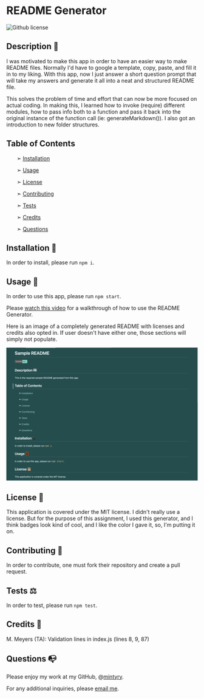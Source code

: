 
# README Generator

![Github license](https://img.shields.io/badge/license-MIT-74edd1.svg)


## Description 📰

I was motivated to make this app in order to have an easier way to make README files. Normally I'd have to google a template, copy, paste, and fill it in to my liking. With this app, now I just answer a short question prompt that will take my answers and generate it all into a neat and structured README file.

This solves the problem of time and effort that can now be more focused on actual coding.
In making this, I learned how to invoke (require) different modules, how to pass info both to a function and pass it back into the original instance of the function call (ie: generateMarkdown()). I also got an introduction to new folder structures.


## Table of Contents

&nbsp;&nbsp;&nbsp;&nbsp;&nbsp;&nbsp; ➣ [Installation](#Installation)

&nbsp;&nbsp;&nbsp;&nbsp;&nbsp;&nbsp; ➣ [Usage](#Usage)

&nbsp;&nbsp;&nbsp;&nbsp;&nbsp;&nbsp; ➣ [License](#License)

&nbsp;&nbsp;&nbsp;&nbsp;&nbsp;&nbsp; ➣ [Contributing](#Contributing)

&nbsp;&nbsp;&nbsp;&nbsp;&nbsp;&nbsp; ➣ [Tests](#Tests)

&nbsp;&nbsp;&nbsp;&nbsp;&nbsp;&nbsp; ➣ [Credits](#Credits)

&nbsp;&nbsp;&nbsp;&nbsp;&nbsp;&nbsp; ➣ [Questions](#Questions)


<a id="Installation"></a>
## Installation 🔌

In order to install, please run `npm i`.


<a id="Usage"></a>
## Usage 🧮

In order to use this app, please run `npm start`.

Please [watch this video](https://watch.screencastify.com/v/wwVlHYyojtDy5qeow0Hm) for a walkthrough of how to use the README Generator.

Here is an image of a completely generated README with licenses and credits also opted in.
If user doesn't have either one, those sections will simply not populate.

![A sample generated README with license and credit](./images/samplegenerated.png)


<a id="License"></a>
 
## License 📜
  
This application is covered under the MIT license.
I didn't really use a license. But for the purpose of this assignment, I used this generator, and I think badges look kind of cool, and I like the color I gave it, so, I'm putting it on.


<a id="Contributing"></a>
## Contributing 🍴

In order to contribute, one must fork their repository and create a pull request.


<a id="Tests"></a>
## Tests ⚖️

In order to test, please run `npm test`.


<a id="Credits"></a>
 ## Credits 🤝

  M. Meyers (TA): Validation lines in index.js (lines 8, 9, 87)


<a id="Questions"></a>
## Questions 📭

Please enjoy my work at my GitHub, @[mintyry](https://github.com/mintyry).

For any additional inquiries, please [email me](mailto:dontworry@aboutit.com).
